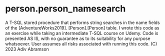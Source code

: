 # person.person_namesearch
A T-SQL stored procedure that performs string searches in the name fields of the [AdventureWorks2019]. [Person].[Person] table.
 I wrote this code as an exercise while taking an intermediate T-SQL course on Udemy. Code is presented AS IS, with no guarantee as to its suitability for any purpose whatsoever. User assumes all risks associated with running this code. (C) 2023 Adiv Abramson
